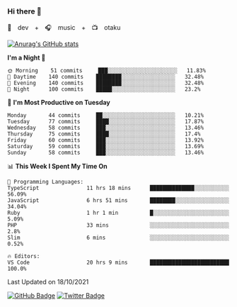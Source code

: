 ### Hi there 👋

🚀　dev　+　🎧　music　+　📺　otaku


[![Anurag's GitHub stats](https://github-readme-stats.vercel.app/api?username=koheitasaka&count_private=true&show_icons=true&theme=monokai)](https://github.com/koheitasaka/github-readme-stats)

<!--START_SECTION:waka-->
**I'm a Night 🦉** 

```text
🌞 Morning    51 commits     ███░░░░░░░░░░░░░░░░░░░░░░   11.83% 
🌆 Daytime    140 commits    ████████░░░░░░░░░░░░░░░░░   32.48% 
🌃 Evening    140 commits    ████████░░░░░░░░░░░░░░░░░   32.48% 
🌙 Night      100 commits    █████░░░░░░░░░░░░░░░░░░░░   23.2%

```
📅 **I'm Most Productive on Tuesday** 

```text
Monday       44 commits     ██░░░░░░░░░░░░░░░░░░░░░░░   10.21% 
Tuesday      77 commits     ████░░░░░░░░░░░░░░░░░░░░░   17.87% 
Wednesday    58 commits     ███░░░░░░░░░░░░░░░░░░░░░░   13.46% 
Thursday     75 commits     ████░░░░░░░░░░░░░░░░░░░░░   17.4% 
Friday       60 commits     ███░░░░░░░░░░░░░░░░░░░░░░   13.92% 
Saturday     59 commits     ███░░░░░░░░░░░░░░░░░░░░░░   13.69% 
Sunday       58 commits     ███░░░░░░░░░░░░░░░░░░░░░░   13.46%

```


📊 **This Week I Spent My Time On** 

```text
💬 Programming Languages: 
TypeScript               11 hrs 18 mins      ██████████████░░░░░░░░░░░   56.09% 
JavaScript               6 hrs 51 mins       ████████░░░░░░░░░░░░░░░░░   34.04% 
Ruby                     1 hr 1 min          █░░░░░░░░░░░░░░░░░░░░░░░░   5.09% 
PHP                      33 mins             ░░░░░░░░░░░░░░░░░░░░░░░░░   2.8% 
Slim                     6 mins              ░░░░░░░░░░░░░░░░░░░░░░░░░   0.52%

🔥 Editors: 
VS Code                  20 hrs 9 mins       █████████████████████████   100.0%

```


 Last Updated on 18/10/2021
<!--END_SECTION:waka-->

[![GitHub Badge](https://img.shields.io/badge/GitHub-100000?style=for-the-badge&logo=github&logoColor=white)](https://github.com/koheitasaka)
[![Twitter Badge](https://img.shields.io/badge/Twitter-1DA1F2?style=for-the-badge&logo=twitter&logoColor=white)](https://twitter.com/sleep_asleep_)

